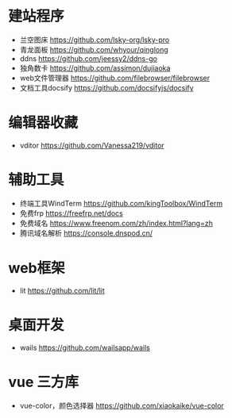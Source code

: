 # 建站程序

- 兰空图床 https://github.com/lsky-org/lsky-pro
- 青龙面板 https://github.com/whyour/qinglong
- ddns https://github.com/jeessy2/ddns-go
- 独角数卡 https://github.com/assimon/dujiaoka
- web文件管理器 https://github.com/filebrowser/filebrowser
- 文档工具docsify https://github.com/docsifyjs/docsify


# 编辑器收藏

- vditor https://github.com/Vanessa219/vditor

# 辅助工具

- 终端工具WindTerm https://github.com/kingToolbox/WindTerm
- 免费frp https://freefrp.net/docs
- 免费域名 https://www.freenom.com/zh/index.html?lang=zh
- 腾讯域名解析 https://console.dnspod.cn/

# web框架

- lit https://github.com/lit/lit

# 桌面开发

- wails https://github.com/wailsapp/wails


# vue 三方库

- vue-color，颜色选择器 https://github.com/xiaokaike/vue-color